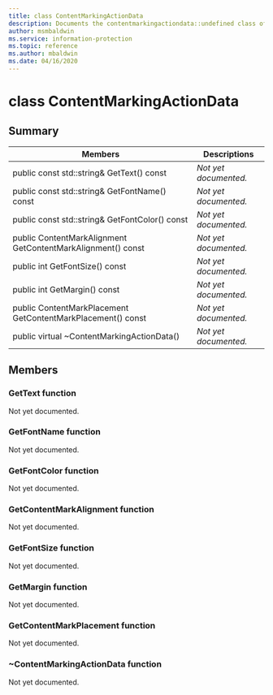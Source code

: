 ```yaml
---
title: class ContentMarkingActionData 
description: Documents the contentmarkingactiondata::undefined class of the Microsoft Information Protection (MIP) SDK.
author: msmbaldwin
ms.service: information-protection
ms.topic: reference
ms.author: mbaldwin
ms.date: 04/16/2020
---
```


# class ContentMarkingActionData 
  
## Summary
 Members                        | Descriptions                                
--------------------------------|---------------------------------------------
public const std::string& GetText() const  | _Not yet documented._
public const std::string& GetFontName() const  | _Not yet documented._
public const std::string& GetFontColor() const  | _Not yet documented._
public ContentMarkAlignment GetContentMarkAlignment() const  | _Not yet documented._
public int GetFontSize() const  | _Not yet documented._
public int GetMargin() const  | _Not yet documented._
public ContentMarkPlacement GetContentMarkPlacement() const  | _Not yet documented._
public virtual ~ContentMarkingActionData()  | _Not yet documented._
  
## Members
  
### GetText function
Not yet documented.

  
### GetFontName function
Not yet documented.

  
### GetFontColor function
Not yet documented.

  
### GetContentMarkAlignment function
Not yet documented.

  
### GetFontSize function
Not yet documented.

  
### GetMargin function
Not yet documented.

  
### GetContentMarkPlacement function
Not yet documented.

  
### ~ContentMarkingActionData function
Not yet documented.
